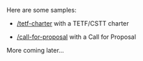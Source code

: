 Here are some samples:

  * [/tetf-charter](tetf-charter) with a TETF/CSTT charter

  * [/call-for-proposal](call-for-proposal) with a Call for Proposal

More coming later...